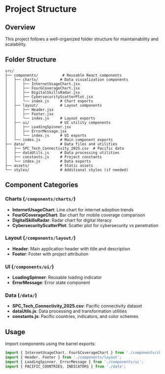 # Project Structure

## Overview
This project follows a well-organized folder structure for maintainability and scalability.

## Folder Structure

```
src/
├── components/           # Reusable React components
│   ├── charts/          # Data visualization components
│   │   ├── InternetUsageChart.jsx
│   │   ├── FourGCoverageChart.jsx
│   │   ├── DigitalSkillsRadar.jsx
│   │   ├── CybersecurityScatterPlot.jsx
│   │   └── index.js     # Chart exports
│   ├── layout/          # Layout components
│   │   ├── Header.jsx
│   │   ├── Footer.jsx
│   │   └── index.js     # Layout exports
│   ├── ui/              # UI utility components
│   │   ├── LoadingSpinner.jsx
│   │   ├── ErrorMessage.jsx
│   │   └── index.js     # UI exports
│   └── index.js         # Main component exports
├── data/                # Data files and utilities
│   ├── SPC_Tech_Connectivity_2025.csv  # Pacific data
│   ├── dataUtils.js     # Data processing utilities
│   ├── constants.js     # Project constants
│   └── index.js         # Data exports
├── assets/              # Static assets
└── styles/              # Additional styles (if needed)
```

## Component Categories

### Charts (`/components/charts/`)
- **InternetUsageChart**: Line chart for internet adoption trends
- **FourGCoverageChart**: Bar chart for mobile coverage comparison
- **DigitalSkillsRadar**: Radar chart for digital literacy
- **CybersecurityScatterPlot**: Scatter plot for cybersecurity vs penetration

### Layout (`/components/layout/`)
- **Header**: Main application header with title and description
- **Footer**: Footer with project attribution

### UI (`/components/ui/`)
- **LoadingSpinner**: Reusable loading indicator
- **ErrorMessage**: Error state component

### Data (`/data/`)
- **SPC_Tech_Connectivity_2025.csv**: Pacific connectivity dataset
- **dataUtils.js**: Data processing and transformation utilities
- **constants.js**: Pacific countries, indicators, and color schemes

## Usage

Import components using the barrel exports:

```javascript
import { InternetUsageChart, FourGCoverageChart } from './components/charts';
import { Header, Footer } from './components/layout';
import { LoadingSpinner, ErrorMessage } from './components/ui';
import { PACIFIC_COUNTRIES, INDICATORS } from './data';
```